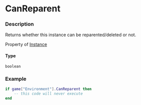 # CanReparent

### Description

Returns whether this instance can be reparented/deleted or not.

Property of [Instance](/classes/Instance/)

#### Type

`boolean`

### Example

```lua
if game["Environment"].CanReparent then
    -- this code will never execute
end
```
